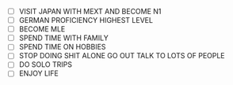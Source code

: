 - [ ] VISIT JAPAN WITH MEXT AND BECOME N1 
- [ ] GERMAN PROFICIENCY HIGHEST LEVEL
- [ ] BECOME MLE 
- [ ] SPEND TIME WITH FAMILY
- [ ] SPEND TIME ON HOBBIES
- [ ] STOP DOING SHIT ALONE GO OUT TALK TO LOTS OF PEOPLE
- [ ] DO SOLO TRIPS
- [ ] ENJOY LIFE